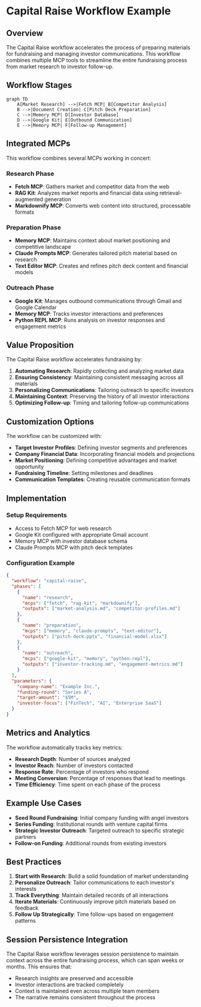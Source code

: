 # Capital Raise Workflow Example

## Overview

The Capital Raise workflow accelerates the process of preparing materials for fundraising and managing investor communications. This workflow combines multiple MCP tools to streamline the entire fundraising process from market research to investor follow-up.

## Workflow Stages

```mermaid
graph TD
    A[Market Research] -->|Fetch MCP| B[Competitor Analysis]
    B -->|Document Creation| C[Pitch Deck Preparation]
    C -->|Memory MCP| D[Investor Database]
    D -->|Google Kit| E[Outbound Communication]
    E -->|Memory MCP| F[Follow-up Management]
```

## Integrated MCPs

This workflow combines several MCPs working in concert:

### Research Phase

- **Fetch MCP**: Gathers market and competitor data from the web
- **RAG Kit**: Analyzes market reports and financial data using retrieval-augmented generation
- **Markdownify MCP**: Converts web content into structured, processable formats

### Preparation Phase

- **Memory MCP**: Maintains context about market positioning and competitive landscape
- **Claude Prompts MCP**: Generates tailored pitch material based on research
- **Text Editor MCP**: Creates and refines pitch deck content and financial models

### Outreach Phase

- **Google Kit**: Manages outbound communications through Gmail and Google Calendar
- **Memory MCP**: Tracks investor interactions and preferences
- **Python REPL MCP**: Runs analysis on investor responses and engagement metrics

## Value Proposition

The Capital Raise workflow accelerates fundraising by:

1. **Automating Research**: Rapidly collecting and analyzing market data
2. **Ensuring Consistency**: Maintaining consistent messaging across all materials
3. **Personalizing Communications**: Tailoring outreach to specific investors
4. **Maintaining Context**: Preserving the history of all investor interactions
5. **Optimizing Follow-up**: Timing and tailoring follow-up communications

## Customization Options

The workflow can be customized with:

- **Target Investor Profiles**: Defining investor segments and preferences
- **Company Financial Data**: Incorporating financial models and projections
- **Market Positioning**: Defining competitive advantages and market opportunity
- **Fundraising Timeline**: Setting milestones and deadlines
- **Communication Templates**: Creating reusable communication formats

## Implementation

### Setup Requirements

- Access to Fetch MCP for web research
- Google Kit configured with appropriate Gmail account
- Memory MCP with investor database schema
- Claude Prompts MCP with pitch deck templates

### Configuration Example

```json
{
  "workflow": "capital-raise",
  "phases": [
    {
      "name": "research",
      "mcps": ["fetch", "rag-kit", "markdownify"],
      "outputs": ["market-analysis.md", "competitor-profiles.md"]
    },
    {
      "name": "preparation",
      "mcps": ["memory", "claude-prompts", "text-editor"],
      "outputs": ["pitch-deck.pptx", "financial-model.xlsx"]
    },
    {
      "name": "outreach",
      "mcps": ["google-kit", "memory", "python-repl"],
      "outputs": ["investor-tracking.md", "engagement-metrics.md"]
    }
  ],
  "parameters": {
    "company-name": "Example Inc.",
    "funding-round": "Series A",
    "target-amount": "$5M",
    "investor-focus": ["FinTech", "AI", "Enterprise SaaS"]
  }
}
```

## Metrics and Analytics

The workflow automatically tracks key metrics:

- **Research Depth**: Number of sources analyzed
- **Investor Reach**: Number of investors contacted
- **Response Rate**: Percentage of investors who respond
- **Meeting Conversion**: Percentage of responses that lead to meetings
- **Time Efficiency**: Time spent on each phase of the process

## Example Use Cases

- **Seed Round Fundraising**: Initial company funding with angel investors
- **Series Funding**: Institutional rounds with venture capital firms
- **Strategic Investor Outreach**: Targeted outreach to specific strategic partners
- **Follow-on Funding**: Additional rounds from existing investors

## Best Practices

1. **Start with Research**: Build a solid foundation of market understanding
2. **Personalize Outreach**: Tailor communications to each investor's interests
3. **Track Everything**: Maintain detailed records of all interactions
4. **Iterate Materials**: Continuously improve pitch materials based on feedback
5. **Follow Up Strategically**: Time follow-ups based on engagement patterns

## Session Persistence Integration

The Capital Raise workflow leverages session persistence to maintain context across the entire fundraising process, which can span weeks or months. This ensures that:

- Research insights are preserved and accessible
- Investor interactions are tracked completely
- Context is maintained even across multiple team members
- The narrative remains consistent throughout the process
